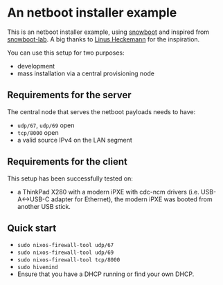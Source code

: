 <!--
SPDX-FileCopyrightText: 2025 Ryan Lahfa <ryan.lahfa@numerique.gouv.fr>

SPDX-License-Identifier: MIT
-->

# An netboot installer example

This is an netboot installer example, using [snowboot](https://git.mbosch.me/linus/snowboot) and inspired from [snowboot-lab](https://git.mbosch.me/linus/snowboot-lab). 
A big thanks to [Linus Heckemann](http://github.com/lheckemann) for the inspiration.

You can use this setup for two purposes:

- development
- mass installation via a central provisioning node

## Requirements for the server

The central node that serves the netboot payloads needs to have:

- `udp/67`, `udp/69` open
- `tcp/8000` open
- a valid source IPv4 on the LAN segment

## Requirements for the client

This setup has been successfully tested on:

- a ThinkPad X280 with a modern iPXE with cdc-ncm drivers (i.e. USB-A<->USB-C adapter for Ethernet), the modern iPXE was booted from another USB stick.

## Quick start

- `sudo nixos-firewall-tool udp/67`
- `sudo nixos-firewall-tool udp/69`
- `sudo nixos-firewall-tool tcp/8000`
- `sudo hivemind`
- Ensure that you have a DHCP running or find your own DHCP.
